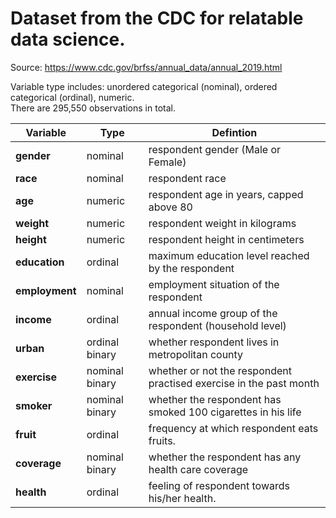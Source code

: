 # Dataset from the CDC for relatable data science.

Source: https://www.cdc.gov/brfss/annual_data/annual_2019.html

Variable type includes: unordered categorical (nominal), ordered categorical (ordinal), numeric.   
There are 295,550 observations in total.

|**Variable** | Type | Defintion |  
|---|---|---| 
| **gender** | nominal | respondent gender (Male or Female) |   
| **race** | nominal | respondent race  |   
| **age** | numeric | respondent age in years, capped above 80 |   
| **weight** | numeric | respondent weight in kilograms |
| **height**  |numeric | respondent height in centimeters  | 
| **education** | ordinal | maximum education level reached by the respondent  | 
| **employment** | nominal | employment situation of the respondent |  
| **income** | ordinal | annual income group of the respondent (household level) |  
| **urban** | ordinal binary | whether respondent lives in metropolitan county  |    
| **exercise** | nominal binary | whether or not the respondent practised exercise in the past month  |. 
| **smoker** |nominal binary | whether the respondent has smoked 100 cigarettes in his life  |    
| **fruit** | ordinal | frequency at which respondent eats fruits. |  
| **coverage**| nominal binary | whether the respondent has any health care coverage | 
| **health** | ordinal | feeling of respondent towards his/her health. |
